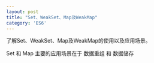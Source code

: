 ```yaml
---
layout: post
title: "Set、WeakSet、Map及WeakMap"
category: 'ES6'
---
```


了解Set、WeakSet、Map及WeakMap的使用以及应用场景。

Set 和 Map 主要的应用场景在于 数据重组 和 数据储存